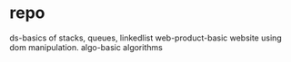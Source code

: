 # repo
ds-basics of stacks, queues, linkedlist
web-product-basic website using dom manipulation.
algo-basic algorithms
